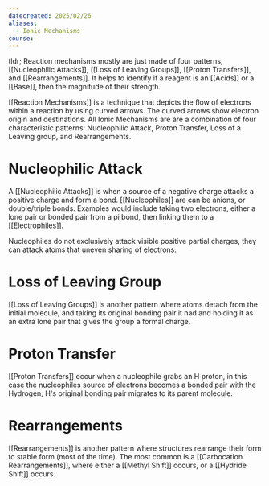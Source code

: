 ```yaml
---
datecreated: 2025/02/26
aliases:
  - Ionic Mechanisms
course:
---
```

tldr; Reaction mechanisms mostly are just made of four patterns, [[Nucleophilic Attacks]], [[Loss of Leaving Groups]], [[Proton Transfers]], and [[Rearrangements]]. It helps to identify if a reagent is an [[Acids]] or a [[Base]], then the magnitude of their strength.

[[Reaction Mechanisms]] is a technique that depicts the flow of electrons within a reaction by using curved arrows. The curved arrows show electron origin and destinations. All Ionic Mechanisms are are a combination of four characteristic patterns: Nucleophilic Attack, Proton Transfer, Loss of a Leaving group, and Rearrangements.

# Nucleophilic Attack

A [[Nucleophilic Attacks]] is when a source of a negative charge attacks a positive charge and form a bond. [[Nucleophiles]] are can be anions, or double/triple bonds. Examples would include taking two electrons, either a lone pair or bonded pair from a pi bond, then linking them to a [[Electrophiles]].

Nucleophiles do not exclusively attack visible positive partial charges, they can attack atoms that uneven sharing of electrons.

# Loss of Leaving Group

[[Loss of Leaving Groups]] is another pattern where atoms detach from the initial molecule, and taking its original bonding pair it had and holding it as an extra lone pair that gives the group a formal charge.

# Proton Transfer

[[Proton Transfers]] occur when a nucleophile grabs an H proton, in this case the nucleophiles source of electrons becomes a bonded pair with the Hydrogen; H's original bonding pair migrates to its parent molecule.

# Rearrangements 

[[Rearrangements]] is another pattern where structures rearrange their form to stable form (most of the time). The most common is a [[Carbocation Rearrangements]], where either a [[Methyl Shift]] occurs, or a [[Hydride Shift]] occurs.